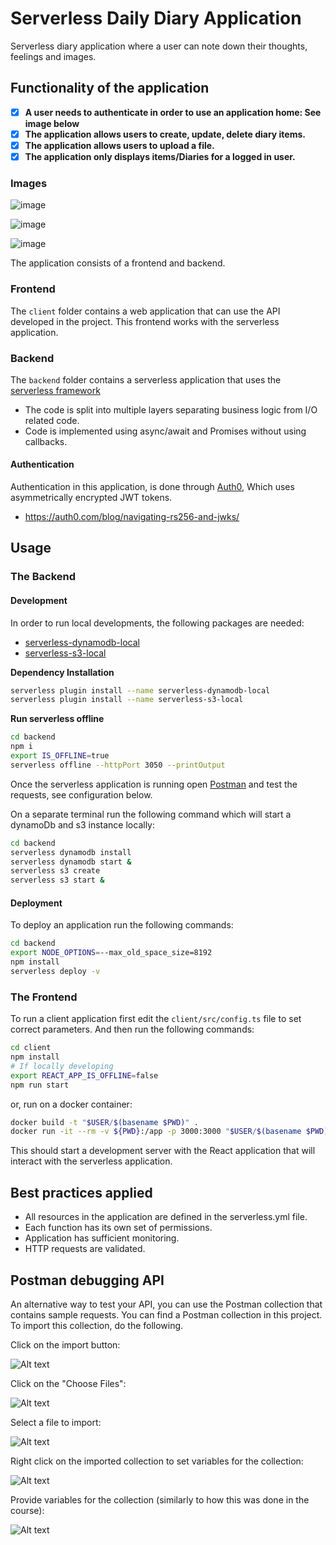 # Serverless Daily Diary Application

Serverless diary application where a user can note down their thoughts, feelings and images.


## Functionality of the application

- [x] **A user needs to authenticate in order to use an application home: See image below**
- [x] **The application allows users to create, update, delete diary items.**
- [x] **The application allows users to upload a file.**
- [x] **The application only displays items/Diaries for a logged in user.**

### Images
![image](https://user-images.githubusercontent.com/7910856/80206818-51aa7f80-862d-11ea-842f-3169516927f9.png)

![image](https://user-images.githubusercontent.com/7910856/80209244-fcbd3800-8631-11ea-9aaa-abe7bef2a5f4.png)

![image](https://user-images.githubusercontent.com/7910856/80209666-bfa57580-8632-11ea-91e2-0e7bd86b5bc1.png)


The application consists of a frontend and backend.

### Frontend

The `client` folder contains a web application that can use the API developed in the project.
This frontend works with the serverless application.

### Backend
The `backend` folder contains a serverless application that uses the [serverless framework](https://github.com/serverless)

- The code is split into multiple layers separating business logic from I/O related code.
- Code is implemented using async/await and Promises without using callbacks.

#### Authentication

Authentication in this application, is done through [Auth0](https://auth0.com/), Which uses asymmetrically encrypted JWT tokens.

- https://auth0.com/blog/navigating-rs256-and-jwks/


## Usage

### The Backend

#### Development

In order to run local developments, the following packages are needed:
- [serverless-dynamodb-local](https://github.com/99xt/serverless-dynamodb-local)
- [serverless-s3-local](https://github.com/ar90n/serverless-s3-local)

**Dependency Installation**
```bash
serverless plugin install --name serverless-dynamodb-local
serverless plugin install --name serverless-s3-local
```

**Run serverless offline**

```bash
cd backend
npm i
export IS_OFFLINE=true
serverless offline --httpPort 3050 --printOutput
```
Once the serverless application is running open [Postman](https://www.postman.com) and test the requests, see configuration below.

On a separate terminal run the following command which will start a dynamoDb and s3 instance locally:
```bash
cd backend
serverless dynamodb install
serverless dynamodb start &
serverless s3 create
serverless s3 start &
```

#### Deployment

To deploy an application run the following commands:

```bash
cd backend
export NODE_OPTIONS=--max_old_space_size=8192
npm install
serverless deploy -v
```

### The Frontend

To run a client application first edit the `client/src/config.ts` file to set correct parameters. And then run the following commands:

```bash
cd client
npm install
# If locally developing
export REACT_APP_IS_OFFLINE=false
npm run start
```

or, run on a docker container:
```bash
docker build -t "$USER/$(basename $PWD)" .
docker run -it --rm -v ${PWD}:/app -p 3000:3000 "$USER/$(basename $PWD)"
```

This should start a development server with the React application that will interact with the serverless application.

## Best practices applied


- All resources in the application are defined in the serverless.yml file.
- Each function has its own set of permissions.
- Application has sufficient monitoring.
- HTTP requests are validated.

## Postman debugging API

An alternative way to test your API, you can use the Postman collection that contains sample requests. You can find a Postman collection in this project. To import this collection, do the following.

Click on the import button:

![Alt text](images/import-collection-1.png?raw=true "Image 1")


Click on the "Choose Files":

![Alt text](images/import-collection-2.png?raw=true "Image 2")


Select a file to import:

![Alt text](images/import-collection-3.png?raw=true "Image 3")


Right click on the imported collection to set variables for the collection:

![Alt text](images/import-collection-4.png?raw=true "Image 4")

Provide variables for the collection (similarly to how this was done in the course):

![Alt text](images/import-collection-5.png?raw=true "Image 5")
